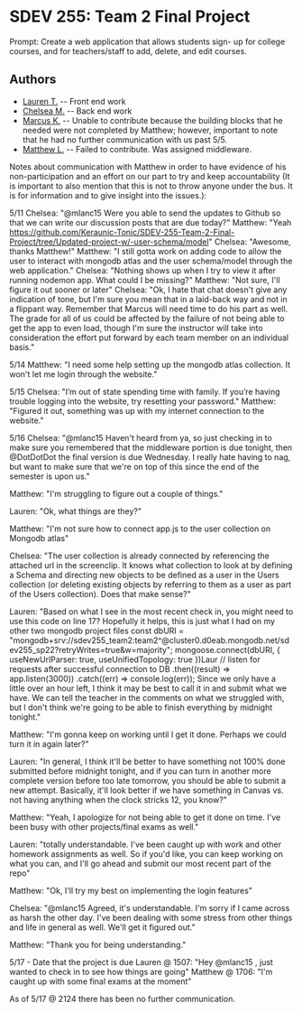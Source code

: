  # SDEV 255: Team 2 Final Project

Prompt: Create a web application that allows students sign- up for college courses, and for teachers/staff to add, delete, and edit courses.


## Authors

- [Lauren T.](https://github.com/Keraunic-Tonic) -- Front end work
- [Chelsea M.](https://github.com/cdmitchener) -- Back end work
- [Marcus K.](https://github.com/DotDotDottt) -- Unable to contribute because the building blocks that he needed were not completed by Matthew; however, important to note that he had no further communication with us past 5/5.
- [Matthew L.](https://github.com/MStudent1) -- Failed to contribute. Was assigned middleware.

Notes about communication with Matthew in order to have evidence of his non-participation and an effort on our part to try and keep accountability
(It is important to also mention that this is not to throw anyone under the bus. It is for information and to give insight into the issues.):

5/11
Chelsea: "@mlanc15 Were you able to send the updates to Github so that we can write our discussion posts that are due today?"
Matthew: "Yeah
https://github.com/Keraunic-Tonic/SDEV-255-Team-2-Final-Project/tree/Updated-project-w/-user-schema/model"
Chelsea: "Awesome, thanks Matthew!"
Matthew: "I still gotta work on adding code to allow the user to interact with mongodb atlas and the user schema/model through the web application."
Chelsea: "Nothing shows up when I try to view it after running nodemon app. What could I be missing?"
Matthew: "Not sure, I'll figure it out sooner or later"
Chelsea: "Ok, I hate that chat doesn't give any indication of tone,  but I'm sure  you mean that in a laid-back way and not in a flippant way. Remember that Marcus will need time to do his part as well. The grade for all of us could be affected by the failure of not being able to get the app to even load, though I'm sure the instructor will take into consideration the effort put forward by each team member on an individual basis."

5/14
Matthew: "I need some help setting up the mongodb atlas collection. It won't let me login through the website."

5/15
Chelsea: "I’m out of state spending time with family. If you’re having trouble logging into the website, try resetting your password."
Matthew: "Figured it out, something was up with my internet connection to the website."

5/16
Chelsea: "@mlanc15 Haven't heard from ya, so just checking in to make sure you remembered that the middleware portion is due tonight, then @DotDotDot the final version is due Wednesday. I really hate having to nag, but want to make sure that we're on top of this since the end of the semester is upon us."

Matthew: "I'm struggling to figure out a couple of things."

Lauren: "Ok, what things are they?"

Matthew: "I'm not sure how to connect app.js to the user collection on Mongodb atlas"

Chelsea: "The user collection is already connected by referencing the attached url in the screenclip. It knows what collection to look at by defining a Schema and directing new objects to be defined as a user in the Users collection (or deleting existing objects by referring to them as a user as part of the Users collection). Does that make sense?"

Lauren: "Based on what I see in the most recent check in, you might need to use this code on line 17? Hopefully it helps, this is just what I had on my other two mongodb project files
const dbURI = "mongodb+srv://sdev255_team2:team2^@cluster0.d0eab.mongodb.net/sdev255_sp22?retryWrites=true&w=majority";
mongoose.connect(dbURI, {  useNewUrlParser: true, useUnifiedTopology: true })Laur
  // listen for requests after successful connection to DB
  .then((result) => app.listen(3000))
  .catch((err) => console.log(err));
Since we only have a little over an hour left, I think it may be best to call it in and submit what we have. We can tell the teacher in the comments on what we struggled with, but I don't think we're going to be able to finish everything by midnight tonight."

Matthew: "I'm gonna keep on working until I get it done. Perhaps we could turn it in again later?"

Lauren: "In general, I think it'll be better to have something not 100% done submitted before midnight tonight, and if you can turn in another more complete version before too late tomorrow, you should be able to submit a new attempt. Basically, it'll look better if we have something in Canvas vs. not having anything when the clock stricks 12, you know?"

Matthew: "Yeah, I apologize for not being able to get it done on time. I've been busy with other projects/final exams as well."

Lauren: "totally understandable. I've been caught up with work and other homework assignments as well. So if you'd like, you can keep working on what you can, and I'll go ahead and submit our most recent part of the repo"

Matthew: "Ok, I'll try my best on implementing the login features"

Chelsea: "@mlanc15 Agreed, it's understandable. I'm sorry if I came across as harsh the other day. I've been dealing with some stress from other things and life in general as well. We'll get it figured out."

Matthew: "Thank you for being understanding."


5/17 - Date that the project is due
Lauren @ 1507: "Hey @mlanc15 , just wanted to check in to see how things are going"
Matthew @ 1706: "I'm caught up with some final exams at the moment"

As of 5/17 @ 2124 there has been no further communication.


